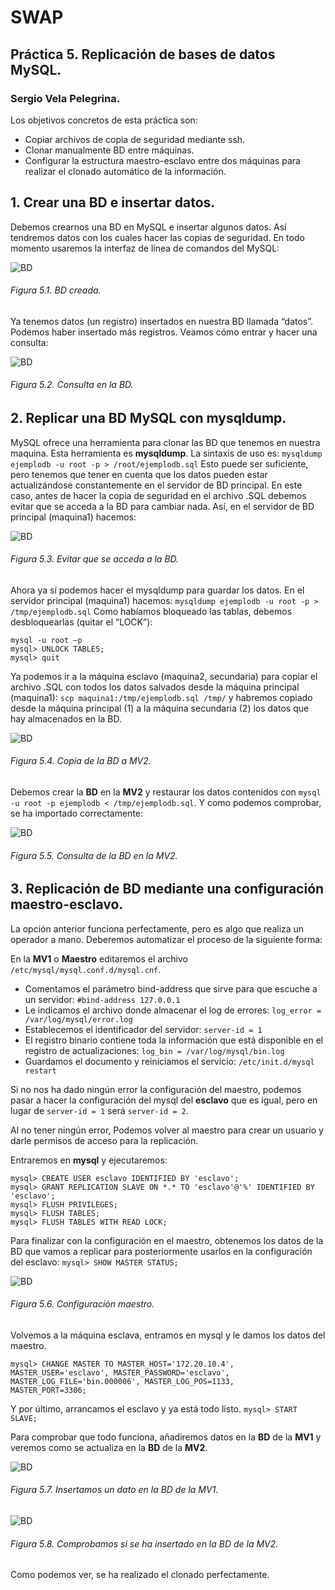 # SWAP
## Práctica 5. Replicación de bases de datos MySQL.
### Sergio Vela Pelegrina.

Los objetivos concretos de esta práctica son:
+ Copiar archivos de copia de seguridad mediante ssh.
+ Clonar manualmente BD entre máquinas.
+ Configurar la estructura maestro-esclavo entre dos máquinas para realizar el clonado automático de la información.

## 1. Crear una BD e insertar datos.

Debemos crearnos una BD en MySQL e insertar algunos datos. Así tendremos datos con los cuales hacer las copias de seguridad. En todo momento usaremos la interfaz de línea de comandos del MySQL:

![BD](https://github.com/sergiovp/SWAP/blob/master/Pr%C3%A1cticas/Pr%C3%A1ctica%205/images/1_BD_creada.png)
###### Figura 5.1. BD creada.

Ya tenemos datos (un registro) insertados en nuestra BD llamada “datos”. Podemos haber insertado más registros. Veamos cómo entrar y hacer una consulta:

![BD](https://github.com/sergiovp/SWAP/blob/master/Pr%C3%A1cticas/Pr%C3%A1ctica%205/images/2_consulta_BD.png)
###### Figura 5.2. Consulta en la BD.

## 2. Replicar una BD MySQL con mysqldump.

MySQL ofrece una herramienta para clonar las BD que tenemos en nuestra maquina. Esta herramienta es **mysqldump**.
La sintaxis de uso es: `mysqldump ejemplodb -u root -p > /root/ejemplodb.sql` 
Esto puede ser suficiente, pero tenemos que tener en cuenta que los datos pueden estar actualizándose constantemente en el servidor de BD principal. En este caso, antes de hacer la copia de seguridad en el archivo .SQL debemos evitar que se acceda a la BD para cambiar nada.
Así, en el servidor de BD principal (maquina1) hacemos:

![BD](https://github.com/sergiovp/SWAP/blob/master/Pr%C3%A1cticas/Pr%C3%A1ctica%205/images/3_evitar_acceso_bd.png)
###### Figura 5.3. Evitar que se acceda a la BD.

Ahora ya sí podemos hacer el mysqldump para guardar los datos. En el servidor principal (maquina1) hacemos:
`mysqldump ejemplodb -u root -p > /tmp/ejemplodb.sql`
Como habíamos bloqueado las tablas, debemos desbloquearlas (quitar el “LOCK”):
~~~
mysql -u root –p
mysql> UNLOCK TABLES;
mysql> quit
~~~
Ya podemos ir a la máquina esclavo (maquina2, secundaria) para copiar el archivo .SQL con todos los datos salvados desde la máquina principal (maquina1):
`scp maquina1:/tmp/ejemplodb.sql /tmp/`
y habremos copiado desde la máquina principal (1) a la máquina secundaria (2) los datos que hay almacenados en la BD.

![BD](https://github.com/sergiovp/SWAP/blob/master/Pr%C3%A1cticas/Pr%C3%A1ctica%205/images/4_copia_BD.png)
###### Figura 5.4. Copia de la BD a MV2.

Debemos crear la **BD** en la **MV2** y restaurar los datos contenidos con `mysql -u root -p ejemplodb < /tmp/ejemplodb.sql`.
Y como podemos comprobar, se ha importado correctamente:

![BD](https://github.com/sergiovp/SWAP/blob/master/Pr%C3%A1cticas/Pr%C3%A1ctica%205/images/5_consulta_BD_2.png)
###### Figura 5.5. Consulta de la BD en la MV2.

## 3. Replicación de BD mediante una configuración maestro-esclavo.

La opción anterior funciona perfectamente, pero es algo que realiza un operador a mano. Deberemos automatizar el proceso de la siguiente forma:

En la **MV1** o **Maestro** editaremos el archivo `/etc/mysql/mysql.conf.d/mysql.cnf`.

+ Comentamos el parámetro bind-address que sirve para que escuche a un servidor: `#bind-address 127.0.0.1`
+ Le indicamos el archivo donde almacenar el log de errores: `log_error = /var/log/mysql/error.log`
+ Establecemos el identificador del servidor: `server-id = 1`
+ El registro binario contiene toda la información que está disponible en el registro de actualizaciones: `log_bin = /var/log/mysql/bin.log`
+ Guardamos el documento y reiniciamos el servicio: `/etc/init.d/mysql restart`

Si no nos ha dado ningún error la configuración del maestro, podemos pasar a hacer la configuración del mysql del **esclavo** que es igual, pero en lugar de `server-id = 1` será `server-id = 2`.

Al no tener ningún error, Podemos volver al maestro para crear un usuario y darle permisos de acceso para la replicación.

Entraremos en **mysql** y ejecutaremos:
~~~
mysql> CREATE USER esclavo IDENTIFIED BY 'esclavo';
mysql> GRANT REPLICATION SLAVE ON *.* TO 'esclavo'@'%' IDENTIFIED BY 'esclavo';
mysql> FLUSH PRIVILEGES;
mysql> FLUSH TABLES;
mysql> FLUSH TABLES WITH READ LOCK;
~~~

Para finalizar con la configuración en el maestro, obtenemos los datos de la BD que vamos a replicar para posteriormente usarlos en la configuración del esclavo:
`mysql> SHOW MASTER STATUS;`

![BD](https://github.com/sergiovp/SWAP/blob/master/Pr%C3%A1cticas/Pr%C3%A1ctica%205/images/6_configuracion_maestro.png)
###### Figura 5.6. Configuración maestro.

Volvemos a la máquina esclava, entramos en mysql y le damos los datos del maestro.
~~~
mysql> CHANGE MASTER TO MASTER_HOST='172.20.10.4',
MASTER_USER='esclavo', MASTER_PASSWORD='esclavo',
MASTER_LOG_FILE='bin.000006', MASTER_LOG_POS=1133,
MASTER_PORT=3306;
~~~

Y por último, arrancamos el esclavo y ya está todo listo.
`mysql> START SLAVE;`

Para comprobar que todo funciona, añadiremos datos en la **BD** de la **MV1** y veremos como se actualiza en la **BD** de la **MV2**.

![BD](https://github.com/sergiovp/SWAP/blob/master/Pr%C3%A1cticas/Pr%C3%A1ctica%205/images/7_insercion_MV1.png)
###### Figura 5.7. Insertamos un dato en la BD de la MV1.

![BD](https://github.com/sergiovp/SWAP/blob/master/Pr%C3%A1cticas/Pr%C3%A1ctica%205/images/8_clonado_MV2.png)
###### Figura 5.8. Comprobamos si se ha insertado en la BD de la MV2.

Como podemos ver, se ha realizado el clonado perfectamente.
